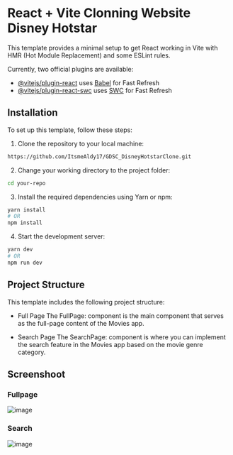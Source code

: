 # React + Vite Clonning Website Disney Hotstar

This template provides a minimal setup to get React working in Vite with HMR (Hot Module Replacement) and some ESLint rules.

Currently, two official plugins are available:

- [@vitejs/plugin-react](https://github.com/vitejs/vite-plugin-react/blob/main/packages/plugin-react/README.md) uses [Babel](https://babeljs.io/) for Fast Refresh
- [@vitejs/plugin-react-swc](https://github.com/vitejs/vite-plugin-react-swc) uses [SWC](https://swc.rs/) for Fast Refresh

## Installation

To set up this template, follow these steps:

1. Clone the repository to your local machine:
```bash
https://github.com/ItsmeAldy17/GDSC_DisneyHotstarClone.git
```
2. Change your working directory to the project folder:
```bash
cd your-repo
```
3. Install the required dependencies using Yarn or npm:
```bash
yarn install
# OR
npm install

```
4. Start the development server:
```bash
yarn dev
# OR
npm run dev

```
## Project Structure

This template includes the following project structure:

* Full Page
The FullPage: component is the main component that serves as the full-page content of the Movies app. 

* Search Page
The SearchPage: component is where you can implement the search feature in the Movies app based on the movie genre category. 

## Screenshoot
### Fullpage
![image](https://github.com/ItsmeAldy17/GDSC_DisneyHotstarClone/assets/79182959/43946703-4b98-4dbf-abc7-f3c3eb7a47df)

### Search
![image](https://github.com/ItsmeAldy17/GDSC_DisneyHotstarClone/assets/79182959/8c017ea6-c294-4d34-8125-3fe8cb06716f)
